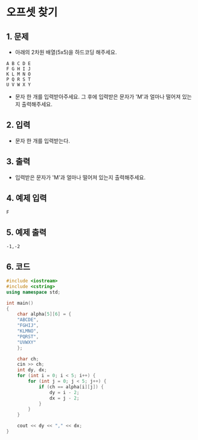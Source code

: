 # 오프셋 찾기

## 1. 문제
- 아래의 2차원 배열(5x5)을 하드코딩 해주세요.

```
A B C D E
F G H I J
K L M N O
P Q R S T
U V W X Y
```

- 문자 한 개를 입력받아주세요. 그 후에 입력받은 문자가 'M'과 얼마나 떨어져 있는지 출력해주세요.

## 2. 입력
- 문자 한 개를 입력받는다.

## 3. 출력
- 입력받은 문자가 'M'과 얼마나 떨어져 있는지 출력해주세요.

## 4. 예제 입력
```
F
```

## 5. 예제 출력
```
-1,-2
```

## 6. 코드

```c++
#include <iostream>
#include <cstring>
using namespace std;

int main()
{
    char alpha[5][6] = {
    "ABCDE",
    "FGHIJ",
    "KLMNO",
    "PQRST",
    "UVWXY"
    };

    char ch;
    cin >> ch;
    int dy, dx;
    for (int i = 0; i < 5; i++) {
        for (int j = 0; j < 5; j++) {
            if (ch == alpha[i][j]) {
                dy = i - 2;
                dx = j - 2;
            }
        }
    }

    cout << dy << "," << dx;
}
```
